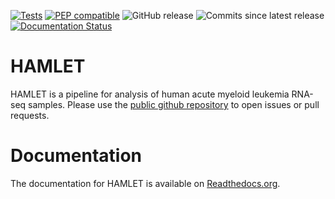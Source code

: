 [![Tests](https://github.com/LUMC/HAMLET/actions/workflows/ci.yml/badge.svg)](https://github.com/LUMC/HAMLET/actions/workflows/ci.yml)
[![PEP compatible](http://pepkit.github.io/img/PEP-compatible-green.svg)](http://pep.databio.org)
![GitHub release](https://img.shields.io/github/v/release/LUMC/HAMLET)
![Commits since latest release](https://img.shields.io/github/commits-since/LUMC/HAMLET/latest)
[![Documentation Status](https://readthedocs.org/projects/HAMLET/badge/?version=latest)](https://HAMLET.readthedocs.io/en/latest/?badge=latest)

# HAMLET

HAMLET is a pipeline for analysis of human acute myeloid leukemia RNA-seq samples. Please use the
[public github repository](https://github.com/LUMC/HAMLET) to open issues or pull requests.

# Documentation
The documentation for HAMLET is available on [Readthedocs.org](https://HAMLET.readthedocs.org).
